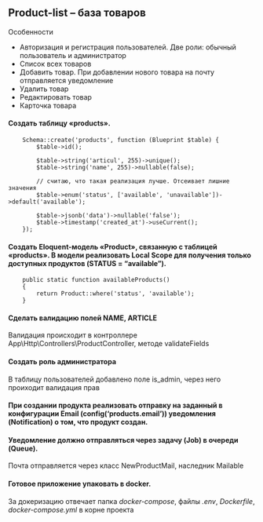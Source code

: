 ## Product-list – база товаров

Особенности
+ Авторизация и регистрация пользователей. Две роли: обычный пользователь и администратор
+ Список всех товаров
+ Добавить товар. При добавлении нового товара на почту отправляется уведомление
+ Удалить товар
+ Редактировать товар
+ Карточка товара


#### Создать таблицу «products».

```
    Schema::create('products', function (Blueprint $table) {
        $table->id();

        $table->string('articul', 255)->unique();
        $table->string('name', 255)->nullable(false);

        // считаю, что такая реализация лучше. Отсеивает лишние значения
        $table->enum('status', ['available', 'unavailable'])->default('available');

        $table->jsonb('data')->nullable('false');
        $table->timestamp('created_at')->useCurrent();
    });
```

#### Создать Eloquent-модель «Product», связанную с таблицей «products». В модели реализовать Local Scope для получения только доступных продуктов (STATUS = “available”).

```
    public static function availableProducts()
    {
        return Product::where('status', 'available');
    }
```

#### Сделать валидацию полей NAME, ARTICLE

Валидация происходит в контроллере App\Http\Controllers\ProductController, методе validateFields

#### Создать роль администратора

 В таблицу пользователей добавлено поле is_admin, через него проиходит валидация прав

#### При создании продукта реализовать отправку на заданный в конфигурации Email (config(‘products.email’)) уведомления (Notification) о том, что продукт создан.
#### Уведомление должно отправляться через задачу (Job) в очереди (Queue).

Почта отправляется через класс NewProductMail, наследник Mailable 

#### Готовое приложение упаковать в docker. 

За докеризацию отвечает папка *docker-compose*, файлы *.env*, *Dockerfile*, *docker-compose.yml* в корне проекта
